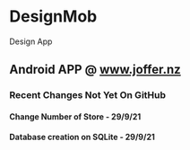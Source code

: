 # DesignMob
Design App

## Android APP @ www.joffer.nz

### Recent Changes Not Yet On GitHub

#### Change Number of Store - 29/9/21
#### Database creation on SQLite - 29/9/21
